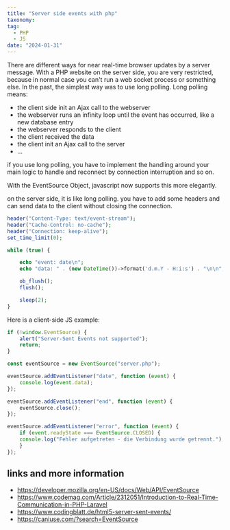 ```yaml
---
title: "Server side events with php"
taxonomy:
tag:
  - PHP
  - JS
date: "2024-01-31"
---
```


There are different ways for near real-time browser updates by a server message.
With a PHP website on the server side, you are very restricted, because in normal case you can't run a web socket process or something else.
In the past, the simplest way was to use long polling.
Long polling means:

- the client side init an Ajax call to the webserver
- the webserver runs an infinity loop until the event has occurred, like a new database entry
- the webserver responds to the client
- the client received the data
- the client init an Ajax call to the server
- ...

if you use long polling, you have to implement the handling around your main logic
to handle and reconnect by connection interruption and so on.

With the EventSource Object, javascript now supports this more elegantly.

on the server side, it is like long polling.
you have to add some headers and can send data to the client without closing the connection.

```php
header("Content-Type: text/event-stream");
header("Cache-Control: no-cache");
header("Connection: keep-alive");
set_time_limit(0);

while (true) {

    echo "event: date\n";
    echo "data: " . (new DateTime())->format('d.m.Y - H:i:s') . "\n\n";

    ob_flush();
    flush();

    sleep(2);
}
```

Here is a client-side JS example:

```js
if (!window.EventSource) {
    alert("Server-Sent Events not supported");
    return;
}

const eventSource = new EventSource("server.php");

eventSource.addEventListener("date", function (event) {
    console.log(event.data);
});

eventSource.addEventListener("end", function (event) {
    eventSource.close();
});

eventSource.addEventListener("error", function (event) {
    if (event.readyState === EventSource.CLOSED) {
    console.log("Fehler aufgetreten - die Verbindung wurde getrennt.");
    }
});

```


## links and more information

- https://developer.mozilla.org/en-US/docs/Web/API/EventSource
- https://www.codemag.com/Article/2312051/Introduction-to-Real-Time-Communication-in-PHP-Laravel
- https://www.codingblatt.de/html5-server-sent-events/
- https://caniuse.com/?search=EventSource
```
